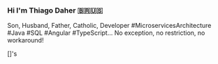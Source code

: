 ### Hi I'm Thiago Daher 🇧🇷🇺🇸

Son, Husband, Father, Catholic, Developer ‪#Microservices‬Architecture #Java #SQL #Angular #TypeScript... No exception, no restriction, no workaround!

[]'s

<!--
**tdahers/tdahers** is a ✨ _special_ ✨ repository because its `README.md` (this file) appears on your GitHub profile.

Here are some ideas to get you started:

- 🔭 I’m currently working on ...
- 🌱 I’m currently learning ...
- 👯 I’m looking to collaborate on ...
- 🤔 I’m looking for help with ...
- 💬 Ask me about ...
- 📫 How to reach me: ...
- 😄 Pronouns: ...
- ⚡ Fun fact: ...
-->

